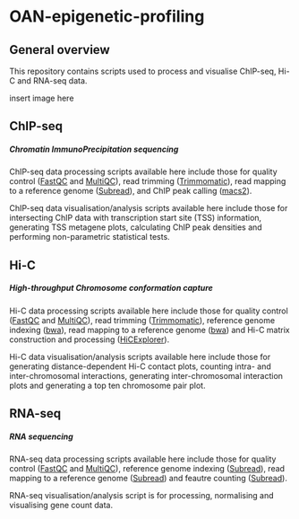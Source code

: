# OAN-epigenetic-profiling

## General overview

This repository contains scripts used to process and visualise ChIP-seq, Hi-C and RNA-seq data.

insert image here

## ChIP-seq
##### Chromatin ImmunoPrecipitation sequencing

ChIP-seq data processing scripts available here include those for quality control ([FastQC](https://github.com/s-andrews/FastQC) and [MultiQC](https://github.com/MultiQC/MultiQC)), read trimming ([Trimmomatic](https://github.com/usadellab/Trimmomatic)), read mapping to a reference genome ([Subread](https://github.com/ShiLab-Bioinformatics/subread)), and ChIP peak calling ([macs2](https://github.com/macs3-project/MACS)). 

ChIP-seq data visualisation/analysis scripts available here include those for intersecting ChIP data with transcription start site (TSS) information, generating TSS metagene plots, calculating ChIP peak densities and performing non-parametric statistical tests.

## Hi-C
##### High-throughput Chromosome conformation capture 

Hi-C data processing scripts available here include those for quality control ([FastQC](https://github.com/s-andrews/FastQC) and [MultiQC](https://github.com/MultiQC/MultiQC)), read trimming ([Trimmomatic](https://github.com/usadellab/Trimmomatic)), reference genome indexing ([bwa](https://github.com/lh3/bwa)), read mapping to a reference genome ([bwa](https://github.com/lh3/bwa)) and Hi-C matrix construction and processing ([HiCExplorer](https://github.com/deeptools/HiCExplorer)).

Hi-C data visualisation/analysis scripts available here include those for generating distance-dependent Hi-C contact plots, counting intra- and inter-chromosomal interactions, generating inter-chromosomal interaction plots and generating a top ten chromosome pair plot.

## RNA-seq
##### RNA sequencing

RNA-seq data processing scripts available here include those for quality control ([FastQC](https://github.com/s-andrews/FastQC) and [MultiQC](https://github.com/MultiQC/MultiQC)), reference genome indexing ([Subread](https://github.com/ShiLab-Bioinformatics/subread)), read mapping to a reference genome ([Subread](https://github.com/ShiLab-Bioinformatics/subread)) and feautre counting ([Subread](https://github.com/ShiLab-Bioinformatics/subread)).

RNA-seq visualisation/analysis script is for processing, normalising and visualising gene count data.
